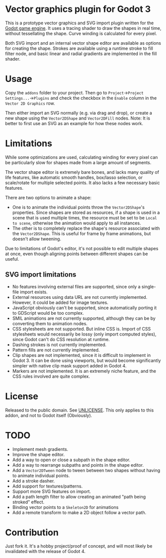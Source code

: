 # Vector graphics plugin for Godot 3

This is a prototype vector graphics and SVG import plugin written for the [Godot game engine](https://github.com/godotengine/godot). It uses a tracing shader to draw the shapes in real time, without tessellating the shape. Curve winding is calculated for every pixel.

Both SVG import and an internal vector shape editor are available as options for creating the shape. Strokes are available using a runtime stroke to fill filter node, and basic linear and radial gradients are implemented in the fill shader.

# Usage

Copy the `addons` folder to your project. Then go to `Project`->`Project Settings...`->`Plugins` and check the checkbox in the `Enable` column in the `Vector 2D Graphics` row.

Then either import an SVG normally (e.g. via drag and drop), or create a new shape using the `Vector2DShape` and `Vector2DFill` nodes. Note: It is better to first use an SVG as an example for how these nodes work.

# Limitations

While some optimizations are used, calculating winding for every pixel can be particularly slow for shapes made from a large amount of segments.

The vector shape editor is extremely bare bones, and lacks many quality of life features, like automatic smooth handles, box/lasso selection, or scale/rotate for multiple selected points. It also lacks a few necessary basic features.

There are two options to animate a shape:
- One is to animate the individual points throw the `Vector2DShape`'s properties. Since shapes are stored as resources, if a shape is used in a scene that is used multiple times, the resource must be set to be `Local to scene`, otherwise the animation would apply to all instances.
- The other is to completely replace the shape's resource associated with the `Vector2DShape`. This is useful for frame by frame animations, but doesn't allow tweening.

Due to limitations of Godot's editor, it's not possible to edit multiple shapes at once, even though aligning points between different shapes can be useful.

## SVG import limitations

- No features involving external files are supported, since only a single-file import exists.
- External resources using data URL are not currently implemented. However, it could be added for image textures.
- JavaScript obviously can't be supported, since automatically porting it to GDScript would be too complex.
- SMIL animations are not currently supported, although they can be by converting them to animation nodes.
- CSS stylesheets are not supported. But inline CSS is. Import of CSS stylesheets would necessarily be lossy (only import computed styles), since Godot can't do CSS resolution at runtime.
- Dashing strokes is not currently implemented.
- Pattern fills are not currently implemented.
- Clip shapes are not implemented, since it is difficult to implement in Godot 3. It can be done using viewports, but would become significantly simpler with native clip mask support added in Godot 4.
- Markers are not implemented. It is an extremely niche feature, and the CSS rules involved are quite complex.

# License

Released to the public domain. See [UNLICENSE](UNLICENSE). This only applies to this addon, and not to Godot itself (Obviously).

# TODO

- Implement mesh gradients.
- Improve the shape editor.
- Add a way to open or close a subpath in the shape editor.
- Add a way to rearrange subpaths and points in the shape editor.
- Add a `Vector2DTween` node to tween between two shapes without having to animate individual points.
- Add a stroke dasher.
- Add support for textures/patterns.
- Support more SVG features on import.
- Add a path length filter to allow creating an animated "path being stroked" effect.
- Binding vector points to a `Skeleton2D` for animations
- Add a remote transform to make a 2D object follow a vector path.

# Contribution

Just fork it. It's a hobby project/proof of concept, and will most likely be invalidated with the release of Godot 4.
